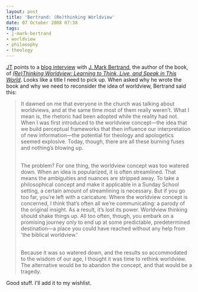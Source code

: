 ```yaml
---
layout: post
title: 'Bertrand: (Re)thinking Worldview'
date: 07 October 2008 07:38
tags:
- j-mark-bertrand
- worldview
- philosophy
- theology
---
```

<p><a href="http://theologica.blogspot.com/2008/10/teaching-teens-about-worldview.html">JT</a> points to a <a href="http://cpyubookshelf.blogspot.com/2008/10/author-interview-j-mark-bertrand-on.html">blog interview</a> with <a href="http://www.jmarkbertrand.com">J. Mark Bertrand</a>, the author of the book, of <a href="http://www.wtsbooks.com/product-exec/product_id/5379/nm/Rethinking_Worldview_Learning_to_Think_Live_and_Speak_in_This_World_Paperback_/?utm_source=jtaylor&amp;utm_medium=jtaylor"><span style="font-style: italic;">(Re)Thinking Worldview: Learning to Think, Live, and Speak in This World</span></a>.  Looks like a title I need to pick up.  When asked why he wrote the book and why we need to reconsider the idea of worldview, Bertrand said this:</p>

<blockquote>
It dawned on me that everyone in the church was talking about worldviews, and at the same time most of them really weren&rsquo;t. What I mean is, the rhetoric had been adopted while the reality had not. When I was first introduced to the worldview concept&mdash;the idea that we build perceptual frameworks that then influence our interpretation of new information&mdash;the potential for theology and apologetics seemed explosive. Today, though, there are all these burning fuses and nothing&rsquo;s blowing up.<br /><br />

The problem? For one thing, the worldview concept was too watered down. When an idea is popularized, it is often streamlined. That means the ambiguities and nuances are stripped away. To take a philosophical concept and make it applicable in a Sunday School setting, a certain amount of streamlining is necessary. But if you go too far, you&rsquo;re left with a caricature. Where the worldview concept is concerned, I think that&rsquo;s often all we&rsquo;re communicating: a parody of the original insight. As a result, it&rsquo;s lost its power. Worldview thinking should shake things up. All too often, though, you embark on a promising journey only to end up at some predictable, predetermined destination&mdash;a place you could have reached without any help from 'the biblical worldview.'<br /><br />

Because it was so watered down, and the results so accommodated to the wisdom of our age, I thought it was time to rethink worldview. The alternative would be to abandon the concept, and that would be a tragedy.
</blockquote>

Good stuff.  I'll add it to my wishlist.

